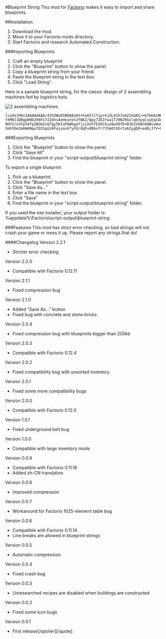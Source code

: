 #Blueprint String
This mod for [Factorio](https://www.factorio.com/) makes it easy to import and share blueprints.

##Installation
1. Download the mod.
2. Move it to your Factorio mods directory.
3. Start Factorio and research Automated Construction.

###Importing Blueprints
1. Craft an empty blueprint
2. Click the "Blueprint" button to show the panel.
3. Copy a blueprint string from your friend.
4. Paste the blueprint string in the text box.
5. Click "Load String".

Here is a sample blueprint string, for the classic design of 2 assembling machines fed by logistics bots.

![2 assembling machines](http://davemcw.com/factorio/images/2-assembling-machines.jpg)
```
[code]H4sIAAAAAAAA/43SUWvDIBDA8a9S+hxHIltfip+kjOL01h7omZ2mdAS/+67bKAsNWV4UxD+/aPRpE5Kz
YXM0I1DBgpDNOJKNYLY2Z4hvAemkonVnJFB62/Qpy7ZEZrwa1T29NJ9Gxlqb3yqCxyEqCOAKo1N9CjCt
9HfU/o3+p54fpZBOmIsQ7gy5KIaPQWbgafjziXoh7EXHC6ie0wX9fD+B361USBn4QWvvWuOR5Qpu6/pe
5mh5Oe2m6W4NqufQ3SpUz6FajooukTyFQ/dqFv8Rkofr7YSHdtXOrta6ZygD0+a4B/JfV+CPvIMCAAA=
```

###Exporting Blueprints
1. Click the "Blueprint" button to show the panel.
2. Click "Save All"
3. Find the blueprint in your "script-output/blueprint-string" folder.

To export a single blueprint:

1. Pick up a blueprint.
2. Click the "Blueprint" button to show the panel.
3. Click "Save As..."
4. Enter a file name in the text box.
5. Click "Save"
6. Find the blueprint in your "script-output/blueprint-string" folder.

If you used the exe installer, your output folder is: %appdata%\Factorio\script-output\blueprint-string


###Features
This mod has strict error checking, so bad strings will not crash your game or mess it up.  Please report any strings that do!

####Changelog
Version 2.2.1
- Stricter error checking

Version 2.2.0
- Compatible with Factorio 0.12.11

Version 2.1.1
- Fixed compression bug

Version 2.1.0
- Added "Save As..." button
- Fixed bug with concrete and stone bricks

Version 2.0.4
- Fixed compression bug with blueprints bigger than 200kb

Version 2.0.3
- Compatible with Factorio 0.12.4

Version 2.0.2
- Fixed compatibility bug with unsorted inventory

Version 2.0.1
- Fixed some more compatibility bugs

Version 2.0.0
- Compatible with Factorio 0.12.0

Version 1.0.1
- Fixed underground belt bug

Version 1.0.0
- Compatible with large inventory mods

Version 0.0.9
- Compatible with Factorio 0.11.18
- Added zh-CN translation

Version 0.0.8
- Improved compression

Version 0.0.7
- Workaround for Factorio 1025-element table bug

Version 0.0.6
- Compatible with Factorio 0.11.14
- Line breaks are allowed in blueprint strings

Version 0.0.5
- Automatic compression

Version 0.0.4
- Fixed crash bug

Version 0.0.3
- Unresearched recipes are disabled when buildings are constructed

Version 0.0.2
- Fixed some icon bugs

Version 0.0.1
- First release[/spoiler][/quote]
